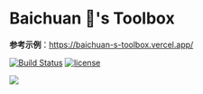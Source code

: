 # Baichuan 🌊's Toolbox

**参考示例**：https://baichuan-s-toolbox.vercel.app/

[![Build Status](https://github.com/zhmushan/tooling/workflows/ci/badge.svg?branch=master)](https://github.com/zhmushan/tooling/actions)
[![license](https://img.shields.io/github/license/zhmushan/tooling.svg)](https://github.com/zhmushan/tooling)

![](https://s6.jpg.cm/2022/09/08/PXlPfi.png)
